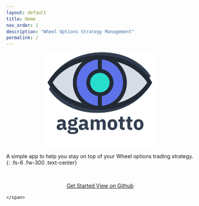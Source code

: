 ```yaml
---
layout: default
title: Home
nav_order: 1
description: "Wheel Options Strategy Management"
permalink: /
---
```



<p align="center">
    <img src="https://raw.githubusercontent.com/chrischow/agamotto/main/docs/images/agamotto_with_word.png" width="300">
</p>

A simple app to help you stay on top of your Wheel options trading strategy.
{: .fs-6 .fw-300 .text-center}

<br>

<p align="center">
    <span class="fs-5 text-center">
        <a href="/agamotto/getting_started" class="btn btn-purple">
        Get Started
        </a>
        <a href="https://github.com/chrischow/agamotto" class="btn" target="_blank">
        View on Github
        </a>
        
    </span>
</p>